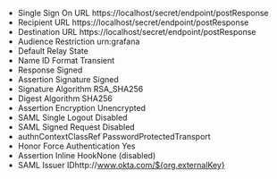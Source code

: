 * Single Sign On URL https://localhost/secret/endpoint/postResponse
* Recipient URL https://localhost/secret/endpoint/postResponse
* Destination URL https://localhost/secret/endpoint/postResponse
* Audience Restriction urn:grafana
* Default Relay State 
* Name ID Format Transient
* Response Signed
* Assertion Signature Signed
* Signature Algorithm RSA_SHA256
* Digest Algorithm SHA256
* Assertion Encryption Unencrypted
* SAML Single Logout Disabled
* SAML Signed Request Disabled
* authnContextClassRef PasswordProtectedTransport
* Honor Force Authentication Yes
* Assertion Inline HookNone (disabled)
* SAML Issuer IDhttp://www.okta.com/${org.externalKey}